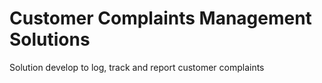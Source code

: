 # Customer Complaints Management Solutions

Solution develop to log, track and report customer complaints


